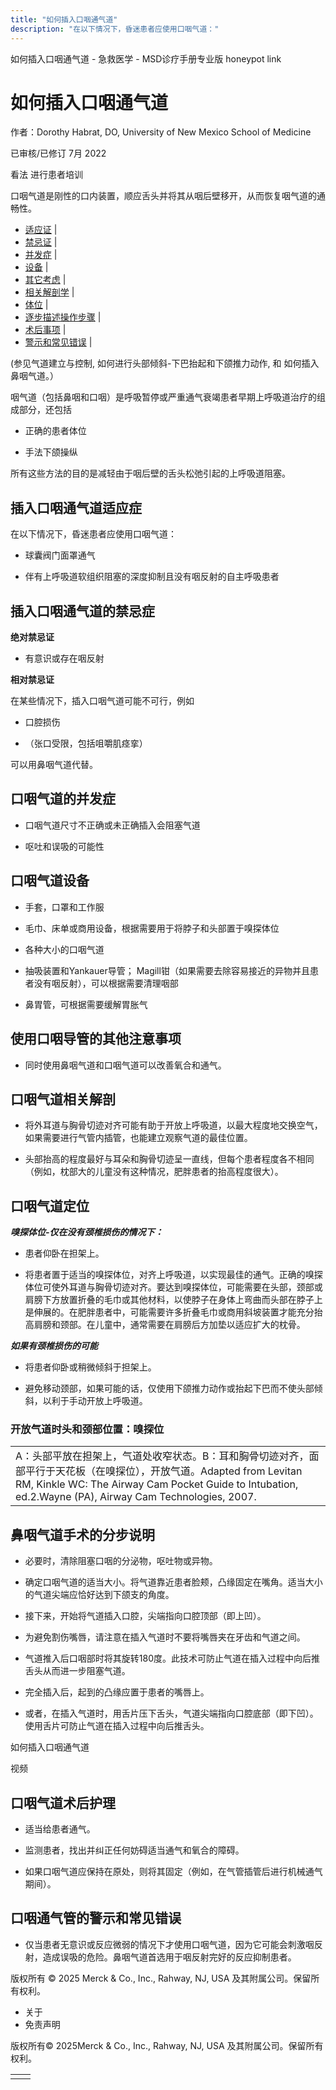 ```yaml
---
title: "如何插入口咽通气道"
description: "在以下情况下，昏迷患者应使用口咽气道："
---
```


﻿如何插入口咽通气道 \- 急救医学 \- MSD诊疗手册专业版 honeypot link

# 如何插入口咽通气道

作者：Dorothy Habrat, DO, University of New Mexico School of Medicine

已审核/已修订 7月 2022

看法 进行患者培训

口咽气道是刚性的口内装置，顺应舌头并将其从咽后壁移开，从而恢复咽气道的通畅性。

- [适应证](#适应证_v44230858_zh) \|
- [禁忌证](#禁忌证_v44230866_zh) \|
- [并发症](#并发症_v44230880_zh) \|
- [设备](#设备_v44230887_zh) \|
- [其它考虑](#其它考虑_v44230900_zh) \|
- [相关解剖学](#相关解剖学_v44230930_zh) \|
- [体位](#体位_v44230905_zh) \|
- [逐步描述操作步骤](#逐步描述操作步骤_v44230937_zh) \|
- [术后事项](#术后事项_v44230955_zh) \|
- [警示和常见错误](#警示和常见错误_v44230964_zh) \|

(参见气道建立与控制, 如何进行头部倾斜-下巴抬起和下颌推力动作, 和 如何插入鼻咽气道。）

咽气道（包括鼻咽和口咽）是呼吸暂停或严重通气衰竭患者早期上呼吸道治疗的组成部分，还包括

- 正确的患者体位

- 手法下颌操纵


所有这些方法的目的是减轻由于咽后壁的舌头松弛引起的上呼吸道阻塞。

## 插入口咽通气道适应症

在以下情况下，昏迷患者应使用口咽气道：

- 球囊阀门面罩通气

- 伴有上呼吸道软组织阻塞的深度抑制且没有咽反射的自主呼吸患者


## 插入口咽通气道的禁忌症

**绝对禁忌证**

- 有意识或存在咽反射


**相对禁忌证**

在某些情况下，插入口咽气道可能不可行，例如

- 口腔损伤

- （张口受限，包括咀嚼肌痉挛）


可以用鼻咽气道代替。

## 口咽气道的并发症

- 口咽气道尺寸不正确或未正确插入会阻塞气道

- 呕吐和误吸的可能性


## 口咽气道设备

- 手套，口罩和工作服

- 毛巾、床单或商用设备，根据需要用于将脖子和头部置于嗅探体位

- 各种大小的口咽气道

- 抽吸装置和Yankauer导管； Magill钳（如果需要去除容易接近的异物并且患者没有咽反射），可以根据需要清理咽部

- 鼻胃管，可根据需要缓解胃胀气


## 使用口咽导管的其他注意事项

- 同时使用鼻咽气道和口咽气道可以改善氧合和通气。


## 口咽气道相关解剖

- 将外耳道与胸骨切迹对齐可能有助于开放上呼吸道，以最大程度地交换空气，如果需要进行气管内插管，也能建立观察气道的最佳位置。

- 头部抬高的程度最好与耳朵和胸骨切迹呈一直线，但每个患者程度各不相同（例如，枕部大的儿童没有这种情况，肥胖患者的抬高程度很大）。


## 口咽气道定位

**_嗅探体位-仅在没有颈椎损伤的情况下：_**

- 患者仰卧在担架上。

- 将患者置于适当的嗅探体位，对齐上呼吸道，以实现最佳的通气。正确的嗅探体位可使外耳道与胸骨切迹对齐。要达到嗅探体位，可能需要在头部，颈部或肩膀下方放置折叠的毛巾或其他材料，以使脖子在身体上弯曲而头部在脖子上是伸展的。在肥胖患者中，可能需要许多折叠毛巾或商用斜坡装置才能充分抬高肩膀和颈部。在儿童中，通常需要在肩膀后方加垫以适应扩大的枕骨。


**_如果有颈椎损伤的可能_**

- 将患者仰卧或稍微倾斜于担架上。

- 避免移动颈部，如果可能的话，仅使用下颌推力动作或抬起下巴而不使头部倾斜，以利于手动开放上呼吸道。


### 开放气道时头和颈部位置：嗅探位

|     |
| --- |
| A：头部平放在担架上，气道处收窄状态。B：耳和胸骨切迹对齐，面部平行于天花板（在嗅探位），开放气道。Adapted from Levitan RM, Kinkle WC: The Airway Cam Pocket Guide to Intubation, ed.2.Wayne (PA), Airway Cam Technologies, 2007. <br> |

## 鼻咽气道手术的分步说明

- 必要时，清除阻塞口咽的分泌物，呕吐物或异物。

- 确定口咽气道的适当大小。将气道靠近患者脸颊，凸缘固定在嘴角。适当大小的气道尖端应恰好达到下颌支的角度。

- 接下来，开始将气道插入口腔，尖端指向口腔顶部（即上凹）。

- 为避免割伤嘴唇，请注意在插入气道时不要将嘴唇夹在牙齿和气道之间。

- 气道推入后口咽部时将其旋转180度。此技术可防止气道在插入过程中向后推舌头从而进一步阻塞气道。

- 完全插入后，起到的凸缘应置于患者的嘴唇上。

- 或者，在插入气道时，用舌片压下舌头，气道尖端指向口腔底部（即下凹）。使用舌片可防止气道在插入过程中向后推舌头。


如何插入口咽通气道



视频

## 口咽气道术后护理

- 适当给患者通气。

- 监测患者，找出并纠正任何妨碍适当通气和氧合的障碍。

- 如果口咽气道应保持在原处，则将其固定（例如，在气管插管后进行机械通气期间）。


## 口咽通气管的警示和常见错误

- 仅当患者无意识或反应微弱的情况下才使用口咽气道，因为它可能会刺激咽反射，造成误吸的危险。鼻咽气道首选用于咽反射完好的反应抑制患者。




版权所有 © 2025
Merck & Co., Inc., Rahway, NJ, USA 及其附属公司。保留所有权利。

- 关于
- 免责声明

版权所有© 2025Merck & Co., Inc., Rahway, NJ, USA 及其附属公司。保留所有权利。

|     |     |
| --- | --- |
|  |  |